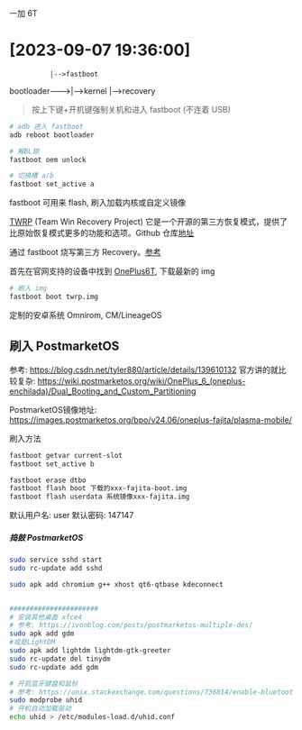
一加 6T

# [2023-09-07 19:36:00]

              |-->fastboot
bootloader--->|-->kernel
              |-->recovery

> 按上下键+开机键强制关机和进入 fastboot (不连着 USB)

```sh
# adb 进入 fastboot 
adb reboot bootloader

# 解BL锁
fastboot oem unlock

# 切换槽 a/b
fastboot set_active a
```

fastboot 可用来 flash, 刷入加载内核或自定义镜像

[TWRP](https://twrp.me/) (Team Win Recovery Project) 它是一个开源的第三方恢复模式，提供了比原始恢复模式更多的功能和选项。Github 仓库[地址](https://github.com/TeamWin/android_bootable_recovery)

通过 fastboot 烧写第三方 Recovery。[参考](https://www.xda-developers.com/how-to-install-twrp/)

首先在官网支持的设备中找到 [OnePlus6T](https://twrp.me/Devices/OnePlus/), 下载最新的 img

```sh
# 刷入 img
fastboot boot twrp.img
```

定制的安卓系统 Omnirom, CM/LineageOS


## 刷入 PostmarketOS

参考: https://blog.csdn.net/tyler880/article/details/139610132
官方讲的就比较复杂: https://wiki.postmarketos.org/wiki/OnePlus_6_(oneplus-enchilada)/Dual_Booting_and_Custom_Partitioning

PostmarketOS镜像地址: https://images.postmarketos.org/bpo/v24.06/oneplus-fajita/plasma-mobile/

刷入方法

```sh
fastboot getvar current-slot
fastboot set_active b

fastboot erase dtbo
fastboot flash boot 下载的xxx-fajita-boot.img
fastboot flash userdata 系统镜像xxx-fajita.img
```

默认用户名: user
默认密码: 147147

##### 捣鼓 PostmarketOS

```sh
sudo service sshd start
sudo rc-update add sshd

sudo apk add chromium g++ xhost qt6-qtbase kdeconnect


######################
# 安装其他桌面 xfce4
# 参考: https://ivonblog.com/posts/postmarketos-multiple-des/
sudo apk add gdm
#或是LightDM
sudo apk add lightdm lightdm-gtk-greeter
sudo rc-update del tinydm
sudo rc-update add gdm

# 开启蓝牙键盘和鼠标
# 参考: https://unix.stackexchange.com/questions/736814/enable-bluetooth-keyboard-for-pinephone-running-postmarketos
sudo modprobe uhid
# 开机自动加载驱动
echo uhid > /etc/modules-load.d/uhid.conf
```
